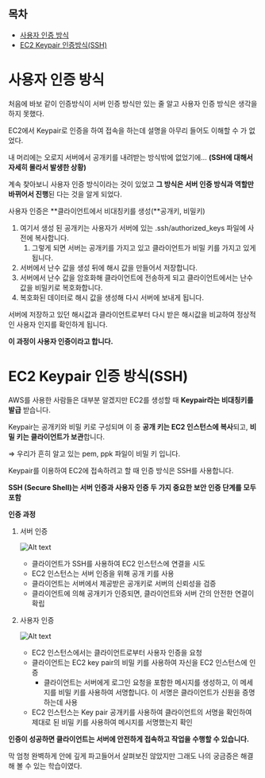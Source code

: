 ## 목차
- [사용자 인증 방식](#사용자-인증-방식)
- [EC2 Keypair 인증방식(SSH)](#ec2-keypair-인증-방식ssh)

# 사용자 인증 방식


    

처음에 바보 같이 인증방식이 서버 인증 방식만 있는 줄 알고 사용자 인증 방식은 생각을 하지 못했다. 

EC2에서 Keypair로 인증을 하여 접속을 하는데 설명을 아무리 들어도 이해할 수 가 없었다. 

내 머리에는 오로지 서버에서 공개키를 내려받는 방식밖에 없었기에… 
**(SSH에 대해서 자세히 몰라서 발생한 상황)**

계속 찾아보니 사용자 인증 방식이라는 것이 있었고 **그 방식은 서버 인증 방식과 역할만 바뀌어서 진행**된 다는 것을 알게 되었다.  

사용자 인증은 **클라이언트에서 비대칭키를 생성(**공개키, 비밀키)

1. 여기서 생성 된 공개키는 사용자가 서버에 있는 .ssh/authorized_keys 파일에 사전에 복사합니다.
    1. 그렇게 되면 서버는 공개키를 가지고 있고 클라이언트가 비밀 키를 가지고 있게 됩니다.
2. 서버에서 난수 값을 생성 뒤에 해시 값을 만들어서 저장합니다.
3. 서버에서 난수 값을 암호화해 클라이언트에 전송하게 되고 클라이언트에서는 난수값을 비밀키로 복호화합니다.
4. 복호화된 데이터로 해시 값을 생성해 다시 서버에 보내게 됩니다. 

서버에 저장하고 있던 해시값과 클라이언트로부터 다시 받은 해시값을 비교하여 정상적인 사용자 인지를 확인하게 됩니다. 

**이 과정이 사용자 인증이라고 합니다.**

# EC2 Keypair 인증 방식(SSH)



AWS를 사용한 사람들은 대부분 알겠지만 EC2를 생성할 때 **Keypair라는 비대칭키를 발급** 받습니다. 

Keypair는 공개키와 비밀 키로 구성되며 이 중 **공개 키는 EC2 인스턴스에 복사**되고, **비밀 키는 클라이언트가 보관**합니다. 

⇒ 우리가 흔히 알고 있는 pem, ppk 파일이 비밀 키 입니다.

Keypair를 이용하여 EC2에 접속하려고 할 때 인증 방식은 SSH를 사용합니다. 

**SSH (Secure Shell)는 서버 인증과 사용자 인증 두 가지 중요한 보안 인증 단계를 모두 포함**

**인증 과정**

1. 서버 인증
    
    ![Alt text](../../Image/EC2_Keypair1.png)
    

    
    - 클라이언트가 SSH를 사용하여 EC2 인스턴스에 연결을 시도
    - EC2 인스턴스는 서버 인증을 위해 공개 키를 사용
    - 클라이언트는 서버에서 제공받은 공개키로 서버의 신뢰성을 검증
    - 클라이언트에 의해 공개키가 인증되면, 클라이언트와 서버 간의 안전한 연결이 확립
2. 사용자 인증
    
    ![Alt text](../../Image/EC2_Keypair2.png)
    
    - EC2 인스턴스에서는 클라이언트로부터 사용자 인증을 요청
    - 클라이언트는 EC2 key pair의 비밀 키를 사용하여 자신을 EC2 인스턴스에 인증
        - 클라이언트는 서버에게 로그인 요청을 포함한 메시지를 생성하고, 이 메세지를 비밀 키를 사용하여 서명합니다. 이 서명은 클라이언트가 신원을 증명하는데 사용
    - EC2 인스턴스는 Key pair 공개키를 사용하여 클라이언트의 서명을 확인하여 제대로 된 비밀 키를 사용하여 메시지를 서명했는지 확인

**인증이 성공하면 클라이언트는 서버에 안전하게 접속하고 작업을 수행할 수 있습니다.** 

막 엄청 완벽하게 안에 깊게 파고들어서 살펴보진 않았지만 그래도 나의 궁금증은 해결해 볼 수 있는 학습이였다.
